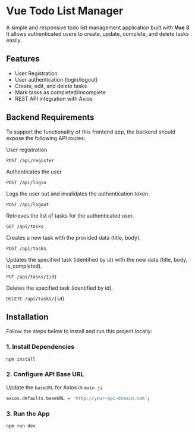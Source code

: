 # Vue Todo List Manager

A simple and responsive todo list management application built with **Vue 3**  
It allows authenticated users to create, update, complete, and delete tasks easily.

## Features

- User Registration
- User authentication (login/logout)
- Create, edit, and delete tasks
- Mark tasks as completed/incomplete
- REST API integration with Axios

## Backend Requirements
To support the functionality of this frontend app, the backend should expose the following API routes:

User registration
```
POST /api/register
```
Authenticates the user
```
POST /api/login
```
Logs the user out and invalidates the authentication token.
```
POST /api/logout
```
Retrieves the list of tasks for the authenticated user.
```
GET /api/tasks
```
Creates a new task with the provided data (title, body).
```
POST /api/tasks
```
Updates the specified task (identified by id) with the new data (title, body, is_completed).
```
PUT /api/tasks/{id}
```
Deletes the specified task (identified by id).
```
DELETE /api/tasks/{id}
```



## Installation

Follow the steps below to install and run this project locally:

### 1. Install Dependencies

```bash
npm install
```

### 2. Configure API Base URL
Update the ```baseURL``` for Axios in ```main.js```
```bash
axios.defaults.baseURL = 'http://your-api-domain.com';
```

### 3. Run the App
```bash
npm run dev
```